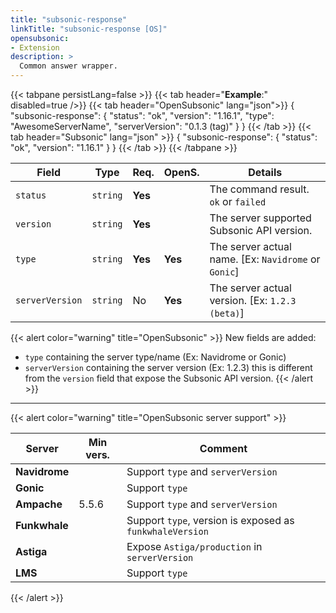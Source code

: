 ```yaml
---
title: "subsonic-response"
linkTitle: "subsonic-response [OS]"
opensubsonic:
- Extension
description: >
  Common answer wrapper.
---
```


{{< tabpane persistLang=false >}}
{{< tab header="**Example**:" disabled=true />}}
{{< tab header="OpenSubsonic" lang="json">}}
{
  "subsonic-response": {
    "status": "ok",
    "version": "1.16.1",
    "type": "AwesomeServerName",
    "serverVersion": "0.1.3 (tag)"
  }
}
{{< /tab >}}
{{< tab header="Subsonic" lang="json" >}}
{
  "subsonic-response": {
    "status": "ok",
    "version": "1.16.1"
  }
}
{{< /tab >}}
{{< /tabpane >}}

| Field |  Type | Req. | OpenS. | Details |
| --- | --- | --- | --- | --- |
| `status` | `string` | **Yes** |     | The command result. `ok` or `failed` |
| `version` | `string` | **Yes** |     | The server supported Subsonic API version. |
| `type` | `string` | **Yes** | **Yes**    | The server actual name. [Ex: `Navidrome` or `Gonic`] |
| `serverVersion` | `string` | No | **Yes**    | The server actual version. [Ex: `1.2.3 (beta)`] |

{{< alert color="warning" title="OpenSubsonic" >}}
New fields are added:

- `type` containing the server type/name (Ex: Navidrome or Gonic)
- `serverVersion` containing the server version (Ex: 1.2.3) this is different from the `version` field that expose the Subsonic API version.
{{< /alert >}}

---

{{< alert color="warning" title="OpenSubsonic server support" >}}

| Server | Min vers. | Comment |
| --- | --- | --- |
| **Navidrome** |  | Support `type` and `serverVersion` |
| **Gonic** |  | Support `type` |
| **Ampache** | 5.5.6 | Support `type` and `serverVersion`|
| **Funkwhale** |  |  Support `type`, version is exposed as `funkwhaleVersion` |
| **Astiga** |  | Expose `Astiga/production` in `serverVersion` |
| **LMS** |  | Support `type` |
{{< /alert >}}
